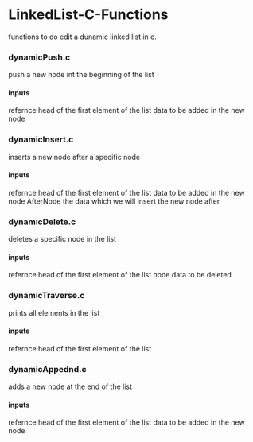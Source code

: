 # LinkedList-C-Functions
functions to do edit a dunamic linked list in c.

### dynamicPush.c
push a new node int the beginning of the list
#### inputs
refernce head of the first element of the list
data to be added in the new node

### dynamicInsert.c
inserts a new node after a specific node
#### inputs
refernce head of the first element of the list
data to be added in the new node
AfterNode the data which we will insert the new node after

### dynamicDelete.c
deletes a specific node in the list 
#### inputs 
refernce head of the first element of the list
node data to be deleted

### dynamicTraverse.c
prints all elements in the list
#### inputs 
refernce head of the first element of the list

### dynamicAppednd.c
adds a new node at the end of the list
#### inputs 
refernce head of the first element of the list
data to be added in the new node


